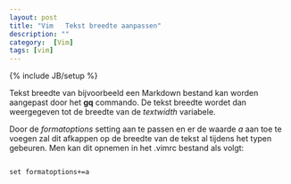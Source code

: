 ```yaml
---
layout: post
title: "Vim   Tekst breedte aanpassen"
description: ""
category:  [Vim]
tags: [vim]
---
```

{% include JB/setup %}


Tekst breedte van bijvoorbeeld een Markdown bestand kan worden aangepast door
het **gq<beweging>** commando. De tekst breedte wordet dan weergegeven tot de
breedte van de *textwidth* variabele. 

Door de *formatoptions* setting aan te passen en er de waarde *a* aan toe te
voegen zal dit afkappen op de breedte van de tekst al tijdens het typen
gebeuren. Men kan dit opnemen in het .vimrc bestand als volgt:

```vim

set formatoptions+=a

```

